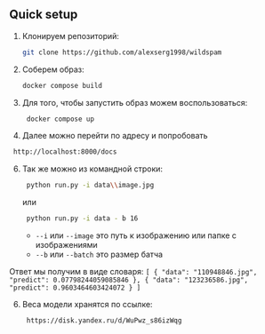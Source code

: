 
## Quick setup

1. Клонируем репозиторий:
    ```bash
    git clone https://github.com/alexserg1998/wildspam
    ```
2. Соберем образ:
    ```bash
    docker compose build
   ```
3. Для того, чтобы запустить образ можем воспользоваться:
   ```bash
    docker compose up
   ```
5.  Далее можно перейти по адресу и попробовать 
   ```bash
    http://localhost:8000/docs
   ```
6. Так же можно из командной строки:
   ```bash
    python run.py -i data\\image.jpg
   ```
   или
   ```bash
    python run.py -i data - b 16
   ```
   * `--i` или `--image` это путь к изображению или папке с изображениями
   * `--b` или `--batch` это размер батча
   
Ответ мы получим в виде словаря:
   ``[
  {
    "data": "110948846.jpg",
    "predict": 0.07798244059085846
  },
  {
    "data": "123236586.jpg",
    "predict": 0.9603464603424072
  }
]``

6. Веса модели хранятся по ссылке:
   ```bash
    https://disk.yandex.ru/d/WuPwz_s86izWqg
   ```



